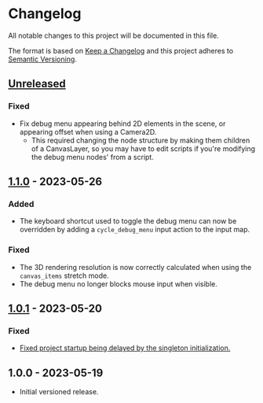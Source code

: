 # Changelog

All notable changes to this project will be documented in this file.

The format is based on [Keep a Changelog](https://keepachangelog.com/en/1.0.0/)
and this project adheres to [Semantic Versioning](https://semver.org/spec/v2.0.0.html).

## [Unreleased]

### Fixed

- Fix debug menu appearing behind 2D elements in the scene, or appearing offset
  when using a Camera2D.
  - This required changing the node structure by making them children of a
    CanvasLayer, so you may have to edit scripts if you're modifying the debug
    menu nodes' from a script.

## [1.1.0] - 2023-05-26

### Added

- The keyboard shortcut used to toggle the debug menu can now be overridden by
  adding a `cycle_debug_menu` input action to the input map.

### Fixed

- The 3D rendering resolution is now correctly calculated when using the
  `canvas_items` stretch mode.
- The debug menu no longer blocks mouse input when visible.

## [1.0.1] - 2023-05-20

### Fixed

- [Fixed project startup being delayed by the singleton initialization.](https://github.com/godot-extended-libraries/godot-debug-menu/pull/1)

## 1.0.0 - 2023-05-19

- Initial versioned release.

[Unreleased]: https://github.com/godot-extended-libraries/godot-debug-menu/compare/v1.1.0...HEAD
[1.1.0]: https://github.com/godot-extended-libraries/godot-debug-menu/compare/v1.0.1...v1.1.0
[1.0.1]: https://github.com/godot-extended-libraries/godot-debug-menu/compare/v1.0.0...v1.0.1
